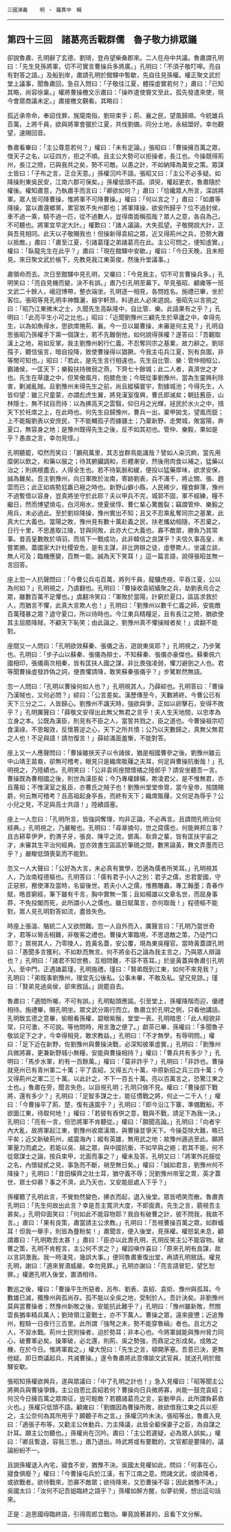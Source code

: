 

`三國演義`　　`明 ‧ 羅貫中　輯`

* * *

## 第四十三回　諸葛亮舌戰群儒　魯子敬力排眾議

卻說魯肅、孔明辭了玄德、劉琦，登舟望柴桑郡來。二人在舟中共議。魯肅謂孔明曰：「先生見孫將軍，切不可實言曹操兵多將廣。」孔明曰：「不須子敬叮嚀。亮自有對答之語。」及船到岸，肅請孔明於館驛中暫歇，先自往見孫權。權正聚文武於堂上議事，聞魯肅回，急召入問曰：「子敬往江夏，體探虛實若何？」肅曰：「已知其略，尚容徐稟。」權將曹操檄文示肅曰：「操昨遣使齎文至此，孤先發遣來使，現今會眾商議未定。」肅接檄文觀看。其略曰：

孤近承帝命，奉詔伐罪，旄麾南指，劉琮束手；荊、襄之民，望風歸順。今統雄兵百萬，上將千員，欲與將軍會獵於江夏，共伐劉備，同分土地，永結盟好。幸勿觀望，速賜回音。

魯肅看畢曰：「主公尊意若何？」權曰：「未有定論。」張昭曰：「曹操擁百萬之眾，借天子之名，以征四方，拒之不順。且主公大勢可以拒操者，長江也。今操既得荊州，長江之險，已與我共之矣，勢不可敵。以愚之計，不如納降為萬安之策。眾謀士皆曰：「子布之言，正合天意。」孫權沉吟不語。張昭又曰：「主公不必多疑。如降操則東吳民安，江南六郡可保矣。」孫權低頭不語。須臾，權起更衣，魯肅隨於權後。權知肅意，乃執肅手而言曰：「卿欲如何？」肅曰：「恰纔眾人所言，深誤將軍。眾人皆可降曹操，惟將軍不可降曹操。」權曰：「何以言之？」肅曰：「如肅等降操，當以肅還鄉黨，累官故不失州郡也；將軍降操，欲安所歸乎？位不過封侯，車不過一乘，騎不過一匹，從不過數人，豈得南面稱孤哉？眾人之意，各自為己，不可聽也。將軍宜早定大計。」權歎曰：「諸人議論，大失孤望。子敬開說大計，正與吾見相同。此天以子敬賜我也！但操新得袁紹之眾，近又得荊州之兵，恐勢大難以抵敵。」肅曰：「肅至江夏，引諸葛瑾之弟諸葛亮在此。主公可問之，便知虛實。」權曰：「臥龍先生在此乎？」肅曰：「現在館驛中安歇。」權曰：「今日天晚，且未相見。來日聚文武於帳下，先教見我江東英俊，然後升堂議事。」

肅領命而去。次日至館驛中見孔明，又囑曰：「今見我主，切不可言曹操兵多。」孔明笑曰：「亮自見機而變，決不有誤。」肅乃引孔明至幕下。早見張昭、顧雍等一班文武二十餘人，峨冠博帶，整衣端坐。孔明逐一相見，各問姓名。施禮已畢，坐於客位。張昭等見孔明丰神飄灑，器宇軒昂，料道此人必來遊說。張昭先以言挑之曰：「昭乃江東微末之士，久聞先生高臥隆中，自比管、樂。此語果有之乎？」孔明曰：「此亮平生小可之比也。」昭曰：「近聞劉豫州三顧先生於草廬之中，幸得先生，以為如魚得水，思欲席捲荊、襄。今一旦以屬曹操，未審是何主見？」孔明自思張昭乃孫權手下第一個謀士，若不先難倒他，如何說得孫權？遂答曰：「吾觀取漢上之地，易如反掌。我主劉豫州躬行仁義，不忍奪同宗之基業，故力辭之。劉琮孺子，聽信佞言，暗自投降，致使曹操得以猖獗。今我主屯兵江夏，別有良圖，非等閒可知也。」昭曰：「若此，是先生言行相違也。先生自比管、樂：管仲相桓公，霸諸侯，一匡天下；樂毅扶持微弱之燕，下齊七十餘城；此二人者，真濟世之才也。先生在草廬之中，但笑傲風月，抱膝危坐；今既從事劉豫州，當為生靈興利除害，剿滅亂賊。且劉豫州未得先生之前，尚且縱橫寰宇，割據城池；今得先生，人皆仰望：雖三尺童蒙，亦謂彪虎生翼，將見漢室復興，曹氏即滅矣；朝廷舊臣，山林隱士，無不拭目而待：以為拂高天之雲翳，仰日月之光輝，拯民於水火之中，措天下於衽席之上，在此時也。何先生自歸豫州，曹兵一出，棄甲拋戈，望風而竄；上不能報劉表以安庶民，下不能輔孤子而據疆土；乃棄新野，走樊城，敗當陽，奔夏口，無容身之地；是豫州既得先生之後，反不如其初也。管仲、樂毅，果如是乎？愚直之言，幸勿見怪。」

孔明聽罷，啞然而笑曰：「鵬飛萬里，其志豈群鳥能識哉？譬如人染沉痾，當先用糜粥以飲之，和藥以服之；待其腑臟調和，形體漸安，然後用肉食以補之，猛藥以治之；則病根盡去，人得全生也。若不待氣脈和緩，便投以猛藥厚味，欲求安保，誠為難矣。吾主劉豫州，向日軍敗於汝南，寄跡劉表，兵不滿千，將止關、張、趙雲而已；此正如病勢尪羸已極之時也。新野山僻小縣，人民稀少，糧食鮮薄，豫州不過暫借以容身，豈真將坐守於此耶？夫以甲兵不完，城郭不固，軍不經練，糧不繼日，然而博望燒屯，白河用水，使夏侯惇、曹仁輩心驚膽裂；竊謂管仲、樂毅之用兵，未必過此。至於劉琮降操，豫州實出不知；且又不忍乘亂奪同宗之基業，此真大仁大義也。當陽之敗，豫州見有數十萬赴義之民，扶老攜幼相隨，不忍棄之，日行十里，不思進取江陵，甘與同敗，此亦大仁大義也。寡不敵眾，勝負乃其常事。昔高皇數敗於項羽，而垓下一戰成功，此非韓信之良謀乎？夫信久事高皇，未嘗累勝。蓋國家大計社稷安危，是有主謀，非比誇辯之徒，虛譽欺人，坐議立談，無人可及；臨機應變，百無一能。誠為天下笑耳！」這一篇言語，說得張昭並無一言回答。

座上忽一人抗聲問曰：「今曹公兵屯百萬，將列千員，龍驤虎視，平吞江夏，公以為何如？」孔明視之，乃虞翻也。孔明曰：「曹操收袁紹蟻聚之兵，劫劉表烏合之眾，雖數百萬不足懼也。」虞翻冷笑曰：「軍敗於當陽，計窮於夏口，區區求救於人，而猶言不懼，此真大言欺人也！」孔明曰：「劉豫州以數千仁義之師，安能敵百萬殘暴之眾？退守夏口，所以待時也。今江東兵精糧足，且有長江之險，猶欲使其主屈膝降賊，不顧天下恥笑；由此論之，劉豫州真不懼操賊者矣！」虞翻不能對。

座間又一人問曰：「孔明欲效蘇秦、張儀之舌，遊說東吳耶？」孔明視之，乃步騭也。孔明曰：「步子山以蘇秦、張儀為辯士，不知蘇秦、張儀亦豪傑也。蘇秦佩六國相印，張儀兩次相秦，皆有匡扶人國之謀，非比畏強凌弱，懼刀避劍之人也。君等聞曹操虛發詐偽之詞，便畏懼請降，敢笑蘇秦張儀乎？」步騭默然無語。

忽一人問曰：「孔明以曹操何如人也？」孔明視其人，乃薛綜也。孔明答曰：「曹操乃漢賊也，又何必問？」綜曰：「公言差矣。漢歷傳至今，天數將終。今曹公已有天下三分之二，人皆歸心。劉豫州不識天時，強欲與爭，正如以卵擊石，安得不敗乎？」孔明厲聲曰：「薛敬文安得出此無父無君之言乎！夫人生天地間，以忠孝為立身之本。公既為漢臣，則見有不臣之人，當誓共戮之，臣之道也。今曹操祖宗叨食漢祿，不思報效，反懷篡逆之心，天下之所共憤；公乃以天數歸之，真無父無君之人也！不足與語！請勿復言！」薛綜滿面羞慚，不能對答。

座上又一人應聲問曰：「曹操雖挾天子以令諸侯，猶是相國曹參之後。劉豫州雖云中山靖王苗裔，卻無可稽考，眼見只是織席販屨之夫耳，何足與曹操抗衡哉！」孔明視之，乃陸績也。孔明笑曰：「公非袁術座間懷橘之陸郎乎？請安坐聽吾一言。曹操既為曹相國之後，則世為漢臣矣；今乃專權肆橫，欺凌君父，是不惟無君，亦且蔑祖；不惟漢室之亂臣，亦曹氏之賊子也！劉豫州堂堂帝胄，當今皇帝，按譜賜爵，何云無可稽考？且高祖起身亭長，而終有天下；織席販屨，又何足為辱乎？公小兒之見，不足與高士共語！」陸績語塞。

座上一人忽曰：「孔明所言，皆強詞奪理，均非正論，不必再言。且請問孔明治何經典。」孔明視之，乃嚴畯也。孔明曰：「尋章摘句，世之腐儒也，何能興邦立事？且古耕莘伊尹，釣渭子牙，張良、陳平之流，鄧禹、耿弇之輩，皆有匡扶宇宙之才，未審其生平治何經典。豈亦效書生區區於筆硯之間，數黑論黃，舞文弄墨而已乎？」嚴畯低頭喪氣而不能對。

忽又一人大聲曰：「公好為大言，未必真有實學，恐適為儒者所笑耳。」孔明視其人，乃汝南程德樞也。孔明答曰：「儒有君子小人之別：君子之儒，忠君愛國，守正惡邪，務使澤及當時，名留後世。若夫小人之儒，惟務雕蟲，專工翰墨；青春作賦，皓首窮經，筆下雖有千言，胸中實無一策；且如楊雄以文章名世，而屈身事莽，不免投閣而死，此所謂小人之儒也。雖日賦萬言，亦何取哉！」程德樞不能對。眾人見孔明對答如流，盡皆失色。

時座上張溫、駱統二人又欲問難。忽一人自外而入，厲聲言曰：「孔明乃當世奇才，君等以脣舌相難，非敬客之禮也。曹操大軍臨境，不思退敵之策，乃徒鬥口耶？」眾視其人，乃零陵人，姓黃名蓋，安公覆，現為東吳糧官。當時黃蓋謂孔明曰：「愚聞多言獲利，不如默而無言。何不將金石之論為我主言之，乃與眾人辯論也？」孔明曰：「諸君不知世務，互相問難，不容不答耳。」於是黃蓋與魯肅引孔明入。至中門，正遇諸葛瑾，孔明施禮。瑾曰：「賢弟既到江東，如何不來見我？」孔明曰：「弟既事劉豫州，理宜先公後私。公事未畢，不敢及私。望兄見諒。」瑾曰：「賢弟見過吳侯，卻來敘話。」說罷自去。

魯肅曰：「適間所囑，不可有誤。」孔明點頭應諾。引至堂上，孫權降階而迎，優禮相待。施禮畢，賜孔明坐。眾文武分兩行而立。魯肅立於孔明之側，只看他講話。孔明致玄德之意畢，偷眼看孫權，碧眼紫鬚，堂堂一表。孔明暗思：「此人相貌非常，只可激，不可說。等他問時，用言激之便了。」獻茶已畢，孫權曰：「多聞魯子敬談足下之才，今幸得相見，敢求教益。」孔明曰：「不才無學，有辱明問。」權曰：「足下近在新野，佐劉豫州與曹操決戰，必深知彼軍虛實。」孔明曰：「劉豫州兵微將寡，更兼新野城小無糧，安能與曹操相持？」權曰：「曹兵共有多少？」孔明曰：「馬步水軍，約有一百餘萬。」權曰：「莫非詐乎？」孔明曰：「非詐也。曹操就兗州已有青州軍二十萬；平了袁紹，又得五六十萬，中原新招之兵三四十萬；今又得荊州之軍二三十萬。以此計之，不下一百五十萬。亮以百萬言之，恐驚江東之士也。」魯肅在旁，聞言失色，以目視孔明；孔明只做不見。權曰：「曹操部下戰將，還有多少？」孔明曰：「足智多謀之士，能征慣戰之將，何止一二千人！」權曰：「今曹操平了荊、楚，復有遠圖乎？」孔明曰：「即今沿江下寨，準備戰船，不欲圖江東，待取何地！」權曰：「若彼有吞併之意，戰與不戰，請足下為我一決。」孔明曰：「亮有一言，但恐將軍不肯聽從。」權曰：「願聞高論。」孔明曰：「向者宇內大亂，故將軍起江東，劉豫州收眾漢南，與曹操並爭天下。今操芟除大難，略已平矣；近又新破荊州，威震海內；縱有英雄，無用武之地：故豫州遁逃至此。願將軍量力而處之。若能以吳、越之眾，與中國抗衡，不如早與之絕；若其不能，何不從眾謀士之論，按兵束甲，北面而事之？」權未及答。孔明又曰：「將軍外託服從之名，內懷疑貳之見，事急而不斷，禍至無日矣。」權曰：「誠如君言，劉豫州何不降操？」孔明曰：「昔田橫齊之壯士耳，猶守義不辱；況劉豫州帝室之胄，英才蓋世，眾士仰慕？事之不濟，此乃天也，又安能屈處人下乎？」

孫權聽了孔明此言，不覺勃然變色，拂衣而起，退入後堂。眾皆哂笑而散。魯肅責孔明曰：「先生何故出此言？幸是吾主寬洪大度，不即面責。先生之言，藐視吾主甚矣。」孔明仰面笑曰：「何如此不能容物耶？我自有破曹之計，彼不問我，我故不言。」肅曰：「果有良策，肅當請主公求教。」孔明曰：「吾視曹操百萬之眾，如群蟻耳！但我一舉手，則皆為虀粉矣！」肅聞言，便入後堂，見孫權。權怒氣未息，顧謂肅曰：「孔明欺吾太甚！」肅曰：「臣亦以此責孔明，孔明反笑主公不能容物。破曹之策，孔明不肯輕言，主公何不求之？」權回嗔作喜曰：「原來孔明有良謀，故以言詞激我。我一時淺見，幾誤大事。」便同魯肅重復出堂，再請孔明敘話。權見孔明，謝曰：「適來冒瀆威嚴，幸勿見罪。」孔明亦謝曰：「亮言語冒犯，望乞恕罪。」權邀孔明入後堂，置酒相待。

數巡之後，權曰：「曹操平生所惡者，呂布、劉表、袁紹、袁術、豫州與孤耳。今數雄已滅，獨豫州與孤尚存。孤不能以全吳之地，受制於人。吾計決矣。非劉豫州莫與當曹操者；然豫州新敗之後，安能抗此難乎？」孔明曰：「豫州雖新敗，然關雲長猶率精兵萬人；劉琦領江夏戰士，亦不下萬人。曹操之眾，遠來疲憊；近追豫州，輕騎一日夜行三百里。此所謂『強弩之末，勢不能穿魯縞』者也。且北方之人，不習水戰。荊州士民附操者，迫於勢耳；非本心也。今將軍誠能與豫州脅力同心，破曹軍必矣。操軍破，必北還，則荊、吳之勢強，而鼎足之形成矣。成敗之機，在於今日。惟將軍裁之。」權大悅曰：「先生之言，頓開茅塞。吾意已決，更無他疑。即日商議起兵，共滅曹操。」遂令魯肅將此意傳諭文武官員，就送孔明於館驛安歇。

張昭知孫權欲興兵，遂與眾議曰：「中了孔明之計也！」急入見權曰：「昭等聞主公將興兵與曹操爭鋒。主公自思比袁紹若何？曹操向日兵微將寡，尚能一鼓克袁紹；何況今日擁百萬之眾南征，豈可輕敵？若聽諸葛亮之言，妄動甲兵，此所謂負薪救火也。」孫權只低頭不語。顧雍曰：「劉備因為曹操所敗，故欲借我江東之兵以拒之，主公奈何為其所用乎？願聽子布之言。」孫權沉吟未決。張昭等出，魯肅入見曰：「適張子布等，又勸主公休動兵，力主降議，此皆全軀保妻子之臣，為自謀之計耳。願主公勿聽也。」孫權尚在沉吟。肅曰：「主公若遲疑，必為眾人誤矣。」權曰：「卿且暫退，容我三思。」肅乃退出。時武將或有要戰的，文官都是要降的，議論紛紛不一。

且說孫權退入內宅，寢食不安，猶豫不決。吳國太見權如此，問曰：「何事在心，寢食俱廢？」權曰：「今曹操屯兵於江漢，有下江南之意。問諸文武，或欲降者，或欲戰者。欲待戰來，恐寡不敵眾；欲待降來，又恐曹操不容；因此猶豫不決。」吳國太曰：「汝何不記吾姐臨終之語乎？」孫權如醉方醒，似夢初覺，想出這句話來。

正是：追思國母臨終語，引得周郎立戰功。畢竟說著甚的，且看下文分解。

* * *

